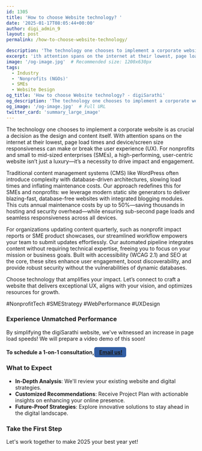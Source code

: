 ```yaml
---
id: 1305
title: 'How to choose Website technology? '
date: '2025-01-17T08:05:44+00:00'
author: digi_admin_9
layout: post
permalink: /how-to-choose-website-technology/

description: 'The technology one chooses to implement a corporate website is as crucial a decision as the design and content itself.'
excerpt: 'ith attention spans on the internet at their lowest, page load times and device/screen size responsiveness can make or break the user experience (UX).'
image: '/og-image.jpg'  # Recommended size: 1200x630px
tags:
  - Industry
  - 'Nonprofits (NGOs)'
  - SMEs
  - Website Design
og_title: 'How to choose Website technology? - digiSarathi'
og_description: 'The technology one chooses to implement a corporate website is as crucial a decision as the design and content itself.'
og_image: '/og-image.jpg'  # Full URL
twitter_card: 'summary_large_image'
---
```


The technology one chooses to implement a corporate website is as crucial a decision as the design and content itself. With attention spans on the internet at their lowest, page load times and device/screen size responsiveness can make or break the user experience (UX). For nonprofits and small to mid-sized enterprises (SMEs), a high-performing, user-centric website isn’t just a luxury—it’s a necessity to drive impact and engagement.

Traditional content management systems (CMS) like WordPress often introduce complexity with database-driven architectures, slowing load times and inflating maintenance costs. Our approach redefines this for SMEs and nonprofits: we leverage modern static site generators to deliver blazing-fast, database-free websites with integrated blogging modules. This cuts annual maintenance costs by up to 50%—saving thousands in hosting and security overhead—while ensuring sub-second page loads and seamless responsiveness across all devices.

For organizations updating content quarterly, such as nonprofit impact reports or SME product showcases, our streamlined workflow empowers your team to submit updates effortlessly. Our automated pipeline integrates content without requiring technical expertise, freeing you to focus on your mission or business goals. Built with accessibility (WCAG 2.1) and SEO at the core, these sites enhance user engagement, boost discoverability, and provide robust security without the vulnerabilities of dynamic databases.

Choose technology that amplifies your impact. Let’s connect to craft a website that delivers exceptional UX, aligns with your vision, and optimizes resources for growth.

#NonprofitTech #SMEStrategy #WebPerformance #UXDesign


### Experience Unmatched Performance

By simplifying the digiSarathi website, we've witnessed an increase in page load speeds! We will prepare a video demo of this soon!

#### To schedule a 1-on-1 consultation,<span style=" max-width: 100px; text-align: center; background-color: #325ea4; color: white; padding: 5px 10px; border-radius: 5px;"> [Email us!](mailto:hello@digisarathi.com)</span>


### What to Expect

- **In-Depth Analysis**: We'll review your existing website and digital strategies.
- **Customized Recommendations**: Receive Project Plan with actionable insights on enhancing your online presence.
- **Future-Proof Strategies**: Explore innovative solutions to stay ahead in the digital landscape.

### Take the First Step

Let's work together to make 2025 your best year yet!
